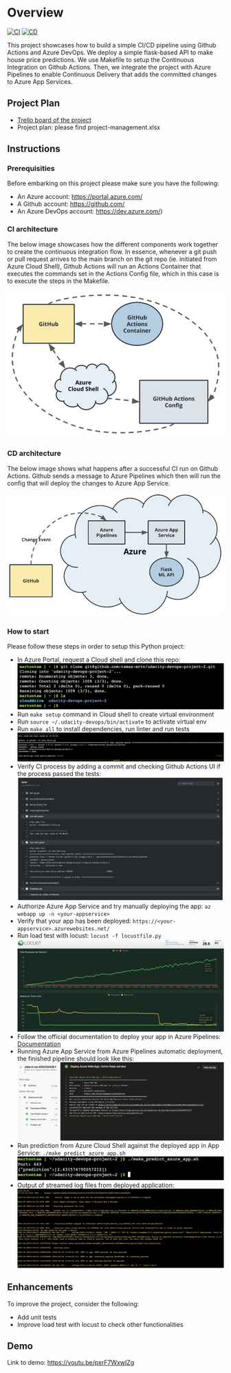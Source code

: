 # Overview

[![CI](https://github.com/tamas-mrtn/udacity-devops-project-2/actions/workflows/pythonapp.yml/badge.svg)](https://github.com/tamas-mrtn/udacity-devops-project-2/actions/workflows/pythonapp.yml)
[![CD](https://dev.azure.com/udacity-devops/my-test-project/_apis/build/status%2Ftamas-mrtn.udacity-devops-project-2?branchName=main)](https://dev.azure.com/udacity-devops/my-test-project/_build/latest?definitionId=3&branchName=main)

This project showcases how to build a simple CI/CD pipeline using Github Actions and Azure DevOps. We deploy a simple flask-based API to make house price predictions. We use Makefile to setup the Continuous Integration on Github Actions. Then, we integrate the project with Azure Pipelines to enable Continuous Delivery that adds the committed changes to Azure App Services.

## Project Plan

* [Trello board of the project](https://trello.com/invite/b/GU6Nhn6s/ATTIb637823876c8106c5817a5c6cc3a735eF2E5CECA/project-management)
* Project plan: please find project-management.xlsx

## Instructions

### Prerequisities

Before embarking on this project please make sure you have the following:

* An Azure account: https://portal.azure.com/
* A Github account: https://github.com/
* An Azure DevOps account: https://dev.azure.com/)

### CI architecture

The below image showcases how the different components work together to create the continuous integration flow. In essence, whenever a git push or pull request arrives to the main branch on the git repo (ie. initiated from Azure Cloud Shell), Github Actions will run an Actions Container that executes the commands set in the Actions Config file, which in this case is to execute the steps in the Makefile.

![CI architecture](ci-diagram.png)

### CD architecture

The below image shows what happens after a successful CI run on Github Actions. Github sends a message to Azure Pipelines which then will run the config that will deploy the changes to Azure App Service.

![CD architecture](cd-diagram.png)


### How to start

Please follow these steps in order to setup this Python project:

* In Azure Portal, request a Cloud shell and clone this repo: ![Cloned repo](cloud-shell.png)
* Run `make setup` command in Cloud shell to create virtual environment
* Run `source ~/.udacity-devops/bin/activate` to activate virtual env
* Run `make all` to install dependencies, run linter and run tests ![Passed tests](tests.png)
* Verify CI process by adding a commit and checking Github Actions UI if the process passed the tests: ![Actions](actions.png)
* Authorize Azure App Service and try manually deploying the app: `az webapp up -n <your-appservice>`
* Verify that your app has been deployed: `https://<your-appservice>.azurewebsites.net/`
* Run load test with locust: `locust -f locustfile.py` ![Locust](locust.png)
* Follow the official documentation to deploy your app in Azure Pipelines: [Documentation](https://learn.microsoft.com/en-us/azure/devops/pipelines/ecosystems/python-webapp?view=azure-devops)
* Running Azure App Service from Azure Pipelines automatic deployment, the finished pipeline should look like this: ![CD](cd-run.png)
* Run prediction from Azure Cloud Shell against the deployed app in App Service: `./make_predict_azure_app.sh` ![Prediction](prediction.png)
* Output of streamed log files from deployed application: ![Logs](logs.png)


## Enhancements

To improve the project, consider the following:

* Add unit tests
* Improve load test with locust to check other functionalities

## Demo 

Link to demo: https://youtu.be/pxrF7WxwIZg


